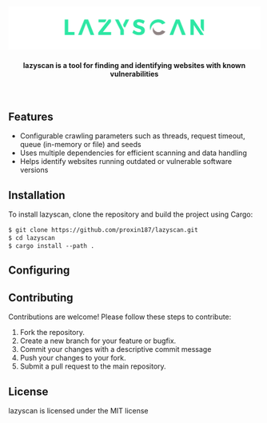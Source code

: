 
<div align="center">
<a href="https://github.com/proxin187/lazyscan">
    <img src="assets/logo.svg">
</a>

<h4>lazyscan is a tool for finding and identifying websites with known vulnerabilities</h4>
<br>
</div>

## Features

- Configurable crawling parameters such as threads, request timeout, queue (in-memory or file) and seeds
- Uses multiple dependencies for efficient scanning and data handling
- Helps identify websites running outdated or vulnerable software versions

## Installation

To install lazyscan, clone the repository and build the project using Cargo:

```
$ git clone https://github.com/proxin187/lazyscan.git
$ cd lazyscan
$ cargo install --path .
```

## Configuring

## Contributing

Contributions are welcome! Please follow these steps to contribute:

1. Fork the repository.
2. Create a new branch for your feature or bugfix.
3. Commit your changes with a descriptive commit message
4. Push your changes to your fork.
5. Submit a pull request to the main repository.

## License
lazyscan is licensed under the MIT license


